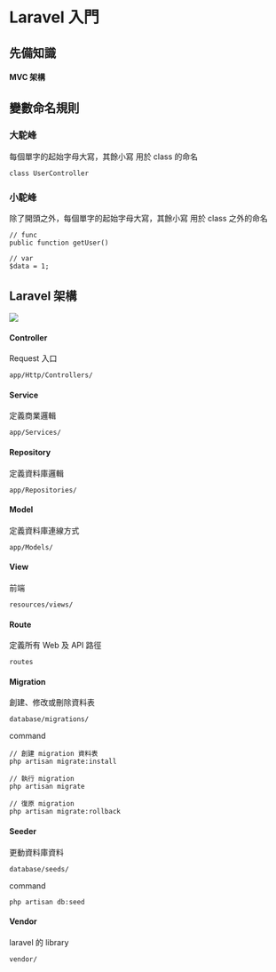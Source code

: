 # Laravel 入門

## 先備知識

#### MVC 架構

## 變數命名規則

### 大駝峰

每個單字的起始字母大寫，其餘小寫
用於 class 的命名
```php=
class UserController
```

### 小駝峰 

除了開頭之外，每個單字的起始字母大寫，其餘小寫
用於 class 之外的命名
```php=
// func
public function getUser()

// var
$data = 1;
```
## Laravel 架構

![](https://hackmd.io/_uploads/By8AHkdBh.png)

#### Controller
Request 入口
```
app/Http/Controllers/
```
#### Service
定義商業邏輯
```
app/Services/
```
#### Repository
定義資料庫邏輯
```
app/Repositories/
```
#### Model
定義資料庫連線方式
```
app/Models/
```
#### View
前端
```
resources/views/
```
#### Route
定義所有 Web 及 API 路徑
```
routes
```
#### Migration
創建、修改或刪除資料表
```
database/migrations/
```
command
```php=
// 創建 migration 資料表
php artisan migrate:install

// 執行 migration
php artisan migrate

// 復原 migration
php artisan migrate:rollback
```
#### Seeder
更動資料庫資料
```
database/seeds/
```
command
```
php artisan db:seed
```
#### Vendor
laravel 的 library
```
vendor/
```
